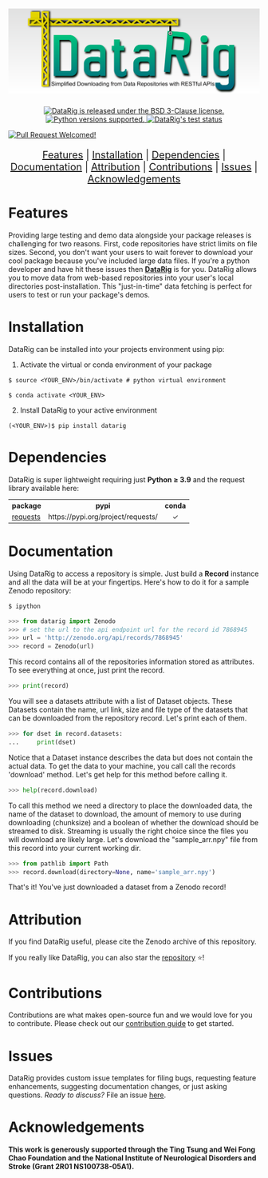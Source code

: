 <h1 align="center">
    <img src="https://github.com/mscaudill/datarig/blob/master/docs/imgs/logo.png" 
    style="width:700px;height:auto;"/>
</h1>

<p align="center">
  <a href="https://github.com/mscaudill/datarig/blob/master/LICENSE"><img
    src="https://img.shields.io/badge/License-BSD%203--Clause-teal" 
    alt="DataRig is released under the BSD 3-Clause license." />
  </a>
  <a href="https://github.com/mscaudill/datarig/tree/master#Dependencies"><img 
    src="https://img.shields.io/pypi/pyversions/openseize?logo=python&logoColor=gold" 
    alt="Python versions supported." />
  </a>
<a href="https://github.com/mscaudill/openseize/actions/workflows/test.yml"><img 
    src="https://img.shields.io/github/actions/workflow/status/mscaudill/datarig/test.yml?label=CI&logo=github" 
    alt="DataRig's test status" />
  </a>

 <a href="https://github.com/mscaudill/datarig/pulls"><img 
    src="https://img.shields.io/badge/PRs-welcome-F8A3A3"
    alt="Pull Request Welcomed!" />
  </a>
</p>

<p align="center"  style="font-size: 20px">
<a href="#Key-Features">Features</a>   |  
<a href="#Installation">Installation</a>   |  
<a href="#Dependencies">Dependencies</a>   |  
<a href="#Documentation">Documentation</a>   |  
<a href="#Attribution">Attribution</a>   |  
<a href="#Contributions">Contributions</a>   |  
<a href="#Issues">Issues</a>   |  
<a href="#Acknowledgements">Acknowledgements</a> 
</p>

# Features
Providing large testing and demo data alongside your package releases is
challenging for two reasons. First, code repositories have strict limits on file
sizes. Second, you don't want your users to wait forever to download your cool
package because you've included large data files.  If you're a python developer
and have hit these issues then <b><a href=https://github.com/mscaudill/datarig
target=_blank>DataRig</a></b> is for you.  DataRig allows you to
move data from web-based repositories into your user's local directories
post-installation. This "just-in-time" data fetching is perfect for users to
test or run your package's demos.

# Installation
DataRig can be installed into your projects environment using pip:

1. Activate the virtual or conda environment of your package
```Shell
$ source <YOUR_ENV>/bin/activate # python virtual environment
```

```Shell
$ conda activate <YOUR_ENV>
```

2. Install DataRig to your active environment
```Shell
(<YOUR_ENV>)$ pip install datarig
```

# Dependencies

DataRig is super lightweight requiring just <b>Python <span>&#8805;</span>
3.9</b> and the request library available here:

<table>

<tr>
    <th>package</th>
    <th>pypi</th>
    <th>conda</th>
  </tr>

<tr>
    <td><a href="https://requests.readthedocs.io/en/latest/" 
        target=_blank>requests</a></td>
    <td>https://pypi.org/project/requests/</td>
    <td align='center'><span>&#10003;</span></td>
  </tr>

</table>

# Documentation
Using DataRig to access a repository is simple. Just build a <b>Record</b>
instance and all the data will be at your fingertips. Here's how to do it for
a sample Zenodo repository:
```Shell
$ ipython
```
```python
>>> from datarig import Zenodo
>>> # set the url to the api endpoint url for the record id 7868945
>>> url = 'http://zenodo.org/api/records/7868945'
>>> record = Zenodo(url)
```
This record contains all of the repositories information stored as attributes.
To see everything at once, just print the record.
```python
>>> print(record)
```
You will see a datasets attribute with a list of Dataset objects. These Datasets
contain the name, url link, size and file type of the datasets that can be
downloaded from the repository record. Let's print each of them.
```python
>>> for dset in record.datasets:
...     print(dset)
```
Notice that a Dataset instance describes the data but does not contain the
actual data. To get the data to your machine, you call call the records
'download' method. Let's get help for this method before calling it.
```python
>>> help(record.download)
```
To call this method we need a directory to place the downloaded data, the name
of the dataset to download, the amount of memory to use during downloading
(chunksize) and a boolean of whether the download should be streamed to disk.
Streaming is usually the right choice since the files you will download are
likely large. Let's download the "sample_arr.npy" file from this record into
your current working dir.
```python
>>> from pathlib import Path
>>> record.download(directory=None, name='sample_arr.npy')
```

That's it! You've just downloaded a dataset from a Zenodo record!


# Attribution
If you find DataRig useful, please cite the Zenodo archive of this repository.

If you really like DataRig, you can also star the <a
href=https://github.com/mscaudill/datarig>repository</a> 
<span>&#11088;</span>!

# Contributions
Contributions are what makes open-source fun and we would love for you to
contribute. Please check out our [contribution guide](
https://github.com/mscaudill/datarig/blob/master/.github/CONTRIBUTING.md)
to get started.

# Issues

DataRig provides custom issue templates for filing bugs, requesting
feature enhancements, suggesting documentation changes, or just asking
questions. *Ready to discuss?* File an issue <a
href=https://github.com/mscaudill/datarig/issues/new/choose>here</a>. 

# Acknowledgements

**This work is generously supported through the Ting Tsung and Wei Fong Chao 
Foundation and the National Institute of Neurological Disorders and Stroke 
(Grant 2R01 NS100738-05A1).**



